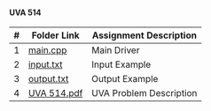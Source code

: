 #### UVA 514
|   #   | Folder Link | Assignment Description |
| :---: | ----------- | ---------------------- |
|   1   |<a href="https://github.com/LandenSJones/4883-Programming_Techniques-Jones/tree/master/Assignments/P02/514/main.cpp">main.cpp</a>|Main Driver|
|   2   |<a href="https://github.com/LandenSJones/4883-Programming_Techniques-Jones/tree/master/Assignments/P02/514/input.txt">input.txt</a>|Input Example|
|   3   |<a href="https://github.com/LandenSJones/4883-Programming_Techniques-Jones/tree/master/Assignments/P02/514/output.txt">output.txt</a>|Output Example|
|   4   |<a href="https://github.com/LandenSJones/4883-Programming_Techniques-Jones/blob/master/Assignments/P02/514/UVA514.pdf">UVA 514.pdf</a>|UVA Problem Description|
